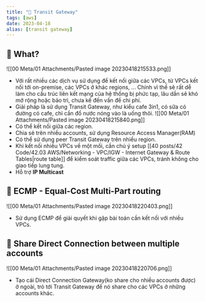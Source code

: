 ```yaml
---
title: "🌱 Transit Gateway"
tags: [aws]
date: 2023-04-18
alias: [transit gateway]
---
```


## 🌿 What?
![[00 Meta/01 Attachments/Pasted image 20230418215533.png]]
- Với rất nhiều các dịch vụ sử dụng để kết nối giữa các VPCs, từ VPCs kết nối tới on-premise, các VPCs ở khác regions, ... Chính vì thế sẽ rất dễ làm cho cấu trúc liên kết mạng của hệ thống bị phức tạp, lâu dần sẽ khó mở rộng hoặc bảo trì, chưa kế đến vấn đề chi phí.
- Giải pháp là sử dụng Transit Gateway, như kiểu cafe 3in1, có sữa có đường có cafe, chỉ cần đổ nước nóng vào là uống thôi.
![[00 Meta/01 Attachments/Pasted image 20230418215840.png]]
- Có thể kết nối giữa các region.
- Chia sẻ trên nhiều accounts, sử dụng Resource Access Manager(RAM)
- Có thể sử dụng peer Transit Gateway trên nhiều region.
- Khi kết nối nhiều VPCs về một mối, cần chú ý setup [[40 posts/42 Code/42.03 AWS/Networking - VPC/IGW - Internet Gateway & Route Tables|route table]] để kiểm soát traffic giữa các VPCs, tránh không cho giao tiếp lung tung.
- Hỗ trợ **IP Multicast**

## 🌿 ECMP - Equal-Cost Multi-Part routing
![[00 Meta/01 Attachments/Pasted image 20230418220403.png]]
- Sử dụng ECMP để giải quyết khi gặp bài toán cần kết nối với nhiều VPCs.


## 🌿 Share Direct Connection between multiple accounts
![[00 Meta/01 Attachments/Pasted image 20230418220706.png]]
- Tạo cái Direct Connection Gateway(ko share cho nhiều accounts được) ở ngoài, trỏ tới Transit Gateway để nó share cho các VPCs ở những accounts khác.